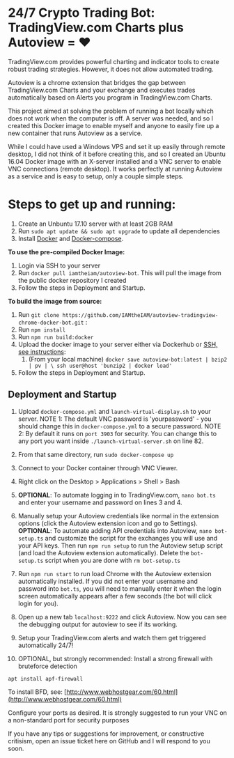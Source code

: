# 24/7 Crypto Trading Bot: TradingView.com Charts plus Autoview = ♥

TradingView.com provides powerful charting and indicator tools to create robust trading strategies. However, it does not allow automated trading.

Autoview is a chrome extension that bridges the gap between TradingView.com Charts and your exchange and executes trades automatically based on Alerts you program in TradingView.com Charts.

This project aimed at solving the problem of running a bot locally which does not work when the computer is off. A server was needed, and so I created this Docker image to enable myself and anyone to easily fire up a new container that runs Autoview as a service.

While I could have used a Windows VPS and set it up easily through remote desktop, I did not think of it before creating this, and so I created an Ubuntu 16.04 Docker image with an X-server installed and a VNC server to enable VNC connections (remote desktop). It works perfectly at running Autoview as a service and is easy to setup, only a couple simple steps.

# Steps to get up and running:
 
1) Create an Unbuntu 17.10 server with at least 2GB RAM
2) Run `sudo apt update && sudo apt upgrade` to update all dependencies
3) Install [Docker](https://docs.docker.com/install/linux/docker-ce/ubuntu/#install-docker-ce) and [Docker-compose](https://docs.docker.com/compose/install/).

**To use the pre-compiled Docker Image:**
1) Login via SSH to your server
2) Run `docker pull iamtheiam/autoview-bot`. This will pull the image from the public docker repository I created
3) Follow the steps in Deployment and Startup.

**To build the image from source:**
1) Run `git clone https://github.com/IAMtheIAM/autoview-tradingview-chrome-docker-bot.git`  :
2) Run `npm install`
3) Run `npm run build:docker`
4) Upload the docker image to your server either via Dockerhub or [SSH, see instructions](https://stackoverflow.com/questions/23935141/how-to-copy-docker-images-from-one-host-to-another-without-via-repository):
    1) (From your local machine) `docker save autoview-bot:latest | bzip2 | pv | \
    ssh user@host 'bunzip2 | docker load'`
5) Follow the steps in Deployment and Startup.

## Deployment and Startup

1) Upload `docker-compose.yml` and `launch-virtual-display.sh` to your server. 
NOTE 1: The default VNC password is 'yourpassword' - you should change this in `docker-compose.yml` to a secure password. NOTE 2: By default it runs on `port 3903` for security. You can change this to any port you want inside `./launch-virtual-server.sh` on line 82. 

2) From that same directory, run `sudo docker-compose up`

3) Connect to your Docker container through VNC Viewer. 

4) Right click on the Desktop > Applications > Shell > Bash

5) **OPTIONAL**: To automate logging in to TradingView.com, `nano bot.ts` and enter your username and password on lines 3 and 4. 

6) Manually setup your Autoview credentials like normal in the extension options (click the Autoview extension icon and go to Settings). **OPTIONAL**: To automate adding API credentials into Autoview, `nano bot-setup.ts` and customize the script for the exchanges you will use and your API keys. Then run `npm run setup` to run the Autoview setup script (and load the Autoview extension automatically). Delete the `bot-setup.ts` script when you are done with `rm bot-setup.ts`

7) Run `npm run start` to run load Chrome with the Autoview extension automatically installed. If you did not enter your username and password into `bot.ts`, you will need to manually enter it when the login screen automatically appears after a few seconds (the bot will click login for you).

8) Open up a new tab `localhost:9222` and click Autoview. Now you can see the debugging output for autoview to see if its working.

9) Setup your TradingView.com alerts and watch them get triggered automatically 24/7!

10) OPTIONAL, but strongly recommended: Install a strong firewall with bruteforce detection

`apt install apf-firewall`

 To install BFD, see: [http://www.webhostgear.com/60.html](http://www.webhostgear.com/60.html)

 Configure your ports as desired. It is strongly suggested to run your VNC on a non-standard port for security purposes


If you have any tips or suggestions for improvement, or constructive critisism, open an issue ticket here on GitHub and I will respond to you soon.
